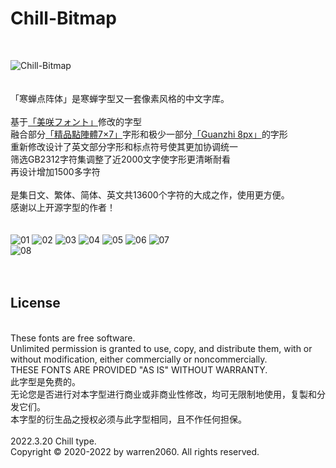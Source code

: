 # Chill-Bitmap
<br />

![Chill-Bitmap](https://user-images.githubusercontent.com/87366329/160807604-8d5493fa-1d5b-40e7-afa7-e3a18cc248ac.png)<br />
<br />
<br />
「寒蝉点阵体」是寒蝉字型又一套像素风格的中文字库。<br />
<br />
基于[「美咲フォント」](https://littlelimit.net/misaki.htm)修改的字型<br />
融合部分[「精品點陣體7×7」](https://fontspeech.blogspot.com/2020/08/77.html)字形和极少一部分[「Guanzhi 8px」](https://bbs.themex.net/showthread.php?t=16850810)的字形<br />
重新修改设计了英文部分字形和标点符号使其更加协调统一<br />
筛选GB2312字符集调整了近2000文字使字形更清晰耐看<br />
再设计增加1500多字符<br />
<br />
是集日文、繁体、简体、英文共13600个字符的大成之作，使用更方便。<br />
感谢以上开源字型的作者！<br />
<br />
<br />
![01](https://user-images.githubusercontent.com/87366329/160808294-67a751e3-237b-49ac-9551-6fbd1bfcfdf6.png)
![02](https://user-images.githubusercontent.com/87366329/160808311-92d233c2-04d5-4233-b080-f6d068a25c2e.png)
![03](https://user-images.githubusercontent.com/87366329/160808316-7491b316-6c08-4e1a-9f20-58f3e42fd2ee.png)
![04](https://user-images.githubusercontent.com/87366329/160808327-82d4d69e-3639-4bae-ba06-5bb413873696.png)
![05](https://user-images.githubusercontent.com/87366329/160808333-06dad1b1-13d3-475d-8887-0d803e1f6217.png)
![06](https://user-images.githubusercontent.com/87366329/160808337-eb61bf45-683c-498a-88b8-750e037874d4.png)
![07](https://user-images.githubusercontent.com/87366329/160808341-5f027f53-f0cf-40d4-bcc7-56ab8f6e4ffd.png)<br />
![08](https://user-images.githubusercontent.com/87366329/160808344-fd768e93-f22f-4e97-9d96-a90e11559f91.png)<br />
<br />
<br />
## License
<br />
These fonts are free software.<br />
Unlimited permission is granted to use, copy, and distribute them, with or without modification, either commercially or noncommercially.<br />
THESE FONTS ARE PROVIDED "AS IS" WITHOUT WARRANTY.<br />
此字型是免费的。<br />
无论您是否进行对本字型进行商业或非商业性修改，均可无限制地使用，复製和分发它们。<br />
本字型的衍生品之授权必须与此字型相同，且不作任何担保。<br />
<br />
2022.3.20 Chill type.<br />
Copyright © 2020-2022 by warren2060. All rights reserved. <br />
